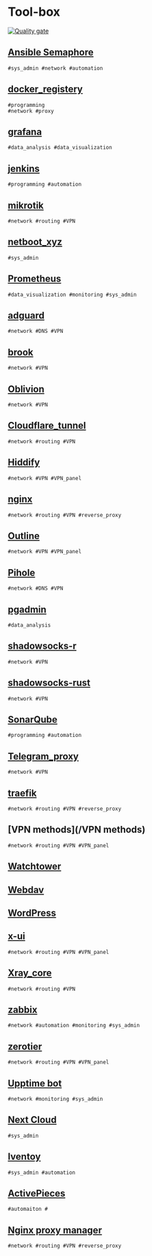# Tool-box

[![Quality gate](https://sonarqube.newage.rest/api/project_badges/quality_gate?project=BIGboss248_Tool-box_c35a6abf-1688-453c-af4f-ef2185550d6e&token=sqb_4af6a2b13e639389b726eeae8945bdc576752c91)](https://sonarqube.newage.rest/dashboard?id=BIGboss248_Tool-box_c35a6abf-1688-453c-af4f-ef2185550d6e)

## [Ansible Semaphore](/Ansible%20semaphore/)

    #sys_admin #network #automation

## [docker_registery](/docker_registery)

    #programming
    #network #proxy

## [grafana](/grafana/)

    #data_analysis #data_visualization

## [jenkins](/jenkins/)

    #programming #automation

## [mikrotik](/mikrotik/)

    #network #routing #VPN

## [netboot_xyz](/netboot_xyz)

    #sys_admin

## [Prometheus](/Prometheus)

    #data_visualization #monitoring #sys_admin

## [adguard](/adguard)

    #network #DNS #VPN

## [brook](/Brook/)

    #network #VPN

## [Oblivion](/Oblivion/)

    #network #VPN

## [Cloudflare_tunnel](/Cloudflare_tunnel)

    #network #routing #VPN

## [Hiddify](/Hiddify/)

    #network #VPN #VPN_panel

## [nginx](/nginx/)

    #network #routing #VPN #reverse_proxy

## [Outline](/Outline/)

    #network #VPN #VPN_panel

## [Pihole](/Pihole/)

    #network #DNS #VPN

## [pgadmin](/pgadmin/)

    #data_analysis

## [shadowsocks-r](/shadowsocks-r)

    #network #VPN

## [shadowsocks-rust](/shadowsocks-rust)

    #network #VPN

## [SonarQube](/SonarQube)

    #programming #automation

## [Telegram_proxy](/Telegram_proxy)

    #network #VPN

## [traefik](/traefik)

    #network #routing #VPN #reverse_proxy

## [VPN methods](/VPN methods)

    #network #routing #VPN #VPN_panel

## [Watchtower](/Watchtower)

## [Webdav](/Webdav)

## [WordPress](/WordPress)

## [x-ui](/x-ui)

    #network #routing #VPN #VPN_panel

## [Xray_core](/Xray_core)

    #network #routing #VPN

## [zabbix](/zabbix)

    #network #automation #monitoring #sys_admin

## [zerotier](/zerotier)

    #network #routing #VPN #VPN_panel

## [Upptime bot](/Upptime%20bot/)

    #network #monitoring #sys_admin

## [Next Cloud](/next_cloud/)

    #sys_admin

## [Iventoy](/iventoy/)

    #sys_admin #automation

## [ActivePieces](/activepieces/)

    #automaiton #

## [Nginx proxy manager](/nginx%20proxy%20manager)
    #network #routing #VPN #reverse_proxy
